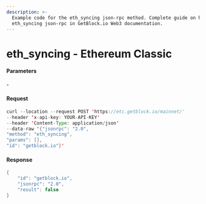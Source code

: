 ```yaml
---
description: >-
  Example code for the eth_syncing json-rpc method. Сomplete guide on how to use
  eth_syncing json-rpc in GetBlock.io Web3 documentation.
---
```


# eth\_syncing - Ethereum Classic

#### Parameters

\-

#### Request

```java
curl --location --request POST 'https://etc.getblock.io/mainnet/' 
--header 'x-api-key: YOUR-API-KEY' 
--header 'Content-Type: application/json' 
--data-raw '{"jsonrpc": "2.0",
"method": "eth_syncing",
"params": [],
"id": "getblock.io"}'
```

#### Response

```java
{
    "id": "getblock.io",
    "jsonrpc": "2.0",
    "result": false
}
```
